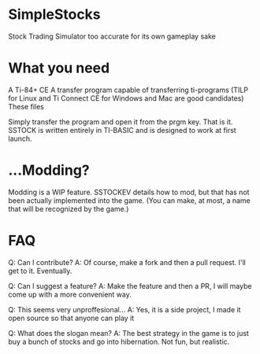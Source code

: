 # SimpleStocks
Stock Trading Simulator too accurate for its own gameplay sake

# What you need
A Ti-84+ CE
A transfer program capable of transferring ti-programs (TILP for Linux and Ti Connect CE for Windows and Mac are good candidates)
These files

Simply transfer the program and open it from the prgm key. That is it. SSTOCK is written entirely in TI-BASIC and is designed to work at first launch.

# ...Modding?

Modding is a WIP feature. SSTOCKEV details how to mod, but that has not been actually implemented into the game. (You can make, at most, a name that will be recognized by the game.)

# FAQ

Q: Can I contribute?
A: Of course, make a fork and then a pull request. I'll get to it. Eventually.

Q: Can I suggest a feature?
A: Make the feature and then a PR, I will maybe come up with a more convenient way.

Q: This seems very unproffesional...
A: Yes, it is a side project, I made it open source so that anyone can play it

Q: What does the slogan mean?
A: The best strategy in the game is to just buy a bunch of stocks and go into hibernation. Not fun, but realistic.
